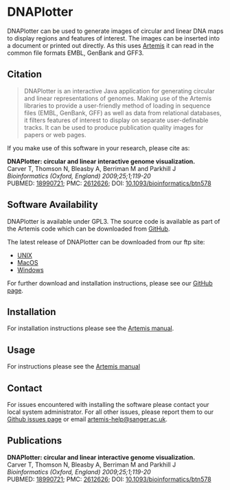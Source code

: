 # DNAPlotter
DNAPlotter can be used to generate images of circular and linear DNA maps to display regions and features of interest. The images can be inserted into a document or printed out directly. As this uses [Artemis](/Artemis/Artemis/) it can read in the common file formats EMBL, GenBank and GFF3.

## Citation
> DNAPlotter is an interactive Java application for generating circular and linear representations of genomes. Making use of the Artemis libraries to provide a user-friendly method of loading in sequence files (EMBL, GenBank, GFF) as well as data from relational databases, it filters features of interest to display on separate user-definable tracks. It can be used to produce publication quality images for papers or web pages.
   
If you make use of this software in your research, please cite as:

__DNAPlotter: circular and linear interactive genome visualization.__  
Carver T, Thomson N, Bleasby A, Berriman M and Parkhill J  
_Bioinformatics (Oxford, England) 2009;25;1;119-20_  
PUBMED: [18990721](http://ukpmc.ac.uk/abstract/MED/18990721); PMC: [2612626](http://ukpmc.ac.uk/articles/PMC2612626); DOI: [10.1093/bioinformatics/btn578](http://dx.doi.org/10.1093/bioinformatics/btn578)

## Software Availability
DNAPlotter is available under GPL3. The source code is available as part of the Artemis code which can be downloaded from [GitHub](https://github.com/sanger-pathogens/Artemis).
   
The latest release of DNAPlotter can be downloaded from our ftp site:
   
* [UNIX](ftp://ftp.sanger.ac.uk/pub/resources/software/artemis/dnaplotter.jar)
* [MacOS](ftp://ftp.sanger.ac.uk/pub/resources/software/artemis/artemis.dmg.gz)
* [Windows](ftp://ftp.sanger.ac.uk/pub/resources/software/artemis/dnaplotter.jar)
   
For further download and installation instructions, please see our [GitHub page](https://github.com/sanger-pathogens/Artemis).

## Installation 
For installation instructions please see the [Artemis manual](ftp://ftp.sanger.ac.uk/pub/resources/software/artemis/artemis.pdf).

## Usage
For instructions please see the [Artemis manual](ftp://ftp.sanger.ac.uk/pub/resources/software/artemis/artemis.pdf)

## Contact
For issues encountered with installing the software please contact your local system administrator. For all other issues, please report them to our [Github issues page](https://github.com/sanger-pathogens/Artemis/issues) or email <artemis-help@sanger.ac.uk>.

## Publications
__DNAPlotter: circular and linear interactive genome visualization.__  
Carver T, Thomson N, Bleasby A, Berriman M and Parkhill J  
_Bioinformatics (Oxford, England) 2009;25;1;119-20_  
PUBMED: [18990721](http://ukpmc.ac.uk/abstract/MED/18990721); PMC: [2612626](http://ukpmc.ac.uk/articles/PMC2612626); DOI: [10.1093/bioinformatics/btn578](http://dx.doi.org/10.1093/bioinformatics/btn578)